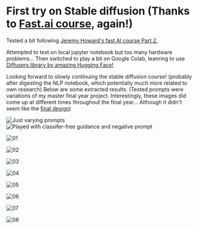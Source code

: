 # First try on Stable diffusion (Thanks to [Fast.ai course](https://forums.fast.ai/t/lesson-9-part-2-preview/101336), again!)

Tested a bit following [Jeremy Howard's fast AI course Part 2.](https://www.youtube.com/watch?v=_7rMfsA24Ls)

Attempted to test on local jupyter notebook but too many hardware problems... Then switched to play a bit on Google Colab, leanring to use [Diffusers library by amazing Hugging Face!](https://colab.research.google.com/drive/1TLYm1VE1q_MgT9ys7iwhyfpT3_o4YxAL?usp=sharing)

Looking forward to slowly continuing the stable diffusion course! (probably after digesting the NLP notebook, which potentially much more related to own research)
Below are some extracted results. (Tested prompts were variations of my master final year project. Interestingly, these images did come up at different times throughout the final year... Although it didn't seem like the [final design](http://www.presidentsmedals.com/Entry-53841))

![Just varying prompts](/images/Slide1.JPG)
![Played with classifer-free guidance and negative prompt](/images/Slide2.JPG)

![01](/images/01.png)

![02](/images/02.png)

![03](/images/03.png)

![04](/images/04.png)

![05](/images/05.png)

![06](/images/06.png)

![07](/images/07.png)

![08](/images/08.png)
